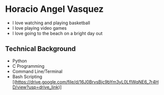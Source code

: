 # Horacio Angel Vasquez

- I love watching and playing basketball
- I love playing video games
- I love going to the beach on a bright day out

## Technical Background

- Python
- C Programming
- Command Line/Terminal
- Bash Scripting
  [(https://drive.google.com/file/d/16J0BrvsBjc9bYm3yL0LfIWqNE6_7r4HD/view?usp=drive_link)]
